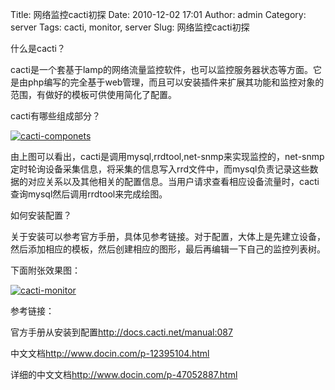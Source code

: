 Title:  网络监控cacti初探
Date: 2010-12-02 17:01
Author: admin
Category: server
Tags: cacti, monitor, server
Slug: 网络监控cacti初探

什么是cacti？

cacti是一个套基于lamp的网络流量监控软件，也可以监控服务器状态等方面。它是由php编写的完全基于web管理，而且可以安装插件来扩展其功能和监控对象的范围，有做好的模板可供使用简化了配置。

cacti有哪些组成部分？

[![cacti-componets](http://www.xdays.info/wp-content/uploads/2010/12/cacti-componets.jpg "cacti-componets")](http://www.xdays.info/wp-content/uploads/2010/12/cacti-componets.jpg)

由上图可以看出，cacti是调用mysql,rrdtool,net-snmp来实现监控的，net-snmp定时轮询设备采集信息，将采集的信息写入rrd文件中，而mysql负责记录这些数据的对应关系以及其他相关的配置信息。当用户请求查看相应设备流量时，cacti查询mysql然后调用rrdtool来完成绘图。

如何安装配置？

关于安装可以参考官方手册，具体见参考链接。对于配置，大体上是先建立设备，然后添加相应的模板，然后创建相应的图形，最后再编辑一下自己的监控列表树。

下面附张效果图：

[![cacti-monitor](http://www.xdays.info/wp-content/uploads/2010/12/cacti-monitor.jpg "cacti-monitor")](http://www.xdays.info/wp-content/uploads/2010/12/cacti-monitor.jpg)

参考链接：

官方手册从安装到配置<http://docs.cacti.net/manual:087>

中文文档<http://www.docin.com/p-12395104.html>

详细的中文文档<http://www.docin.com/p-47052887.html>
